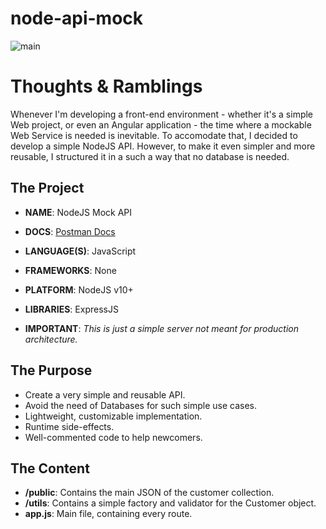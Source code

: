 # node-api-mock
 
![main](https://mdeamf.github.io/img/main-header.png)

# Thoughts & Ramblings

Whenever I'm developing a front-end environment - whether it's a simple Web project, or even an Angular application - the time where a mockable Web Service is needed is inevitable. To accomodate that, I decided to develop a simple NodeJS API. However, to make it even simpler and more reusable, I structured it in a such a way that no database is needed.

## The Project
* **NAME**: NodeJS Mock API

* **DOCS**: [Postman Docs](https://documenter.getpostman.com/view/10557665/SzKZrvqz)

* **LANGUAGE(S)**: JavaScript

* **FRAMEWORKS**: None

* **PLATFORM**: NodeJS v10+

* **LIBRARIES**: ExpressJS

* **IMPORTANT**: *This is just a simple server not meant for production architecture.*

## The Purpose
* Create a very simple and reusable API.
* Avoid the need of Databases for such simple use cases.
* Lightweight, customizable implementation.
* Runtime side-effects.
* Well-commented code to help newcomers.

## The Content
* **/public**: Contains the main JSON of the customer collection.
* **/utils**: Contains a simple factory and validator for the Customer object.
* **app.js**: Main file, containing every route.
